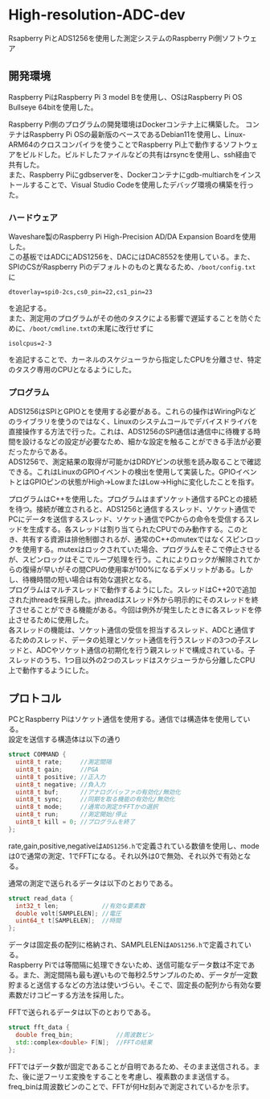 # High-resolution-ADC-dev
Rsapberry PiとADS1256を使用した測定システムのRaspberry Pi側ソフトウェア
## 開発環境
Raspberry PiはRaspberry Pi 3 model Bを使用し、OSはRaspberry Pi OS Bullseye 64bitを使用した。

Raspberry Pi側のプログラムの開発環境はDockerコンテナ上に構築した。
コンテナはRaspberry Pi OSの最新版のベースであるDebian11を使用し、Linux-ARM64のクロスコンパイラを使うことでRaspberry Pi上で動作するソフトウェアをビルドした。ビルドしたファイルなどの共有はrsyncを使用し、ssh経由で共有した。\
また、Raspberry Piにgdbserverを、Dockerコンテナにgdb-multiarchをインストールすることで、Visual Studio Codeを使用したデバッグ環境の構築を行った。
### ハードウェア
Waveshare製のRaspberry Pi High-Precision AD/DA Expansion Boardを使用した。\
この基板ではADCにADS1256を、DACにはDAC8552を使用している。また、SPIのCSがRaspberry Piのデフォルトのものと異なるため、`/boot/config.txt`に
~~~
dtoverlay=spi0-2cs,cs0_pin=22,cs1_pin=23
~~~
を追記する。\
また、測定用のプログラムがその他のタスクによる影響で遅延することを防ぐために、`/boot/cmdline.txt`の末尾に改行せずに
~~~
isolcpus=2-3
~~~
を追記することで、カーネルのスケジューラから指定したCPUを分離させ、特定のタスク専用のCPUとなるようにした。

### プログラム
ADS1256はSPIとGPIOとを使用する必要がある。これらの操作はWiringPiなどのライブラリを使うのではなく、Linuxのシステムコールでデバイスドライバを直接操作する方法で行った。これは、ADS1256のSPI通信は通信中に待機する時間を設けるなどの設定が必要なため、細かな設定を触ることができる手法が必要だったからである。\
ADS1256で、測定結果の取得が可能かはDRDYピンの状態を読み取ることで確認できる。これはLinuxのGPIOイベントの検出を使用して実装した。GPIOイベントとはGPIOピンの状態がHigh->LowまたはLow->Highに変化したことを指す。

プログラムはC++を使用した。プログラムはまずソケット通信するPCとの接続を待つ。接続が確立されると、ADS1256と通信するスレッド、ソケット通信でPCにデータを送信するスレッド、ソケット通信でPCからの命令を受信するスレッドを生成する。各スレッドは割り当てられたCPUでのみ動作する。このとき、共有する資源は排他制御されるが、通常のC++のmutexではなくスピンロックを使用する。mutexはロックされていた場合、プログラムをそこで停止させるが、スピンロックはそこでループ処理を行う。これによりロックが解除されてからの復帰が早いがその間CPUの使用率が100%になるデメリットがある。しかし、待機時間の短い場合は有効な選択となる。\
プログラムはマルチスレッドで動作するようにした。スレッドはC++20で追加されたjthreadを採用した。jthreadはスレッド外から明示的にそのスレッドを終了させることができる機能がある。今回は例外が発生したときに各スレッドを停止させるために使用した。\
各スレッドの機能は、ソケット通信の受信を担当するスレッド、ADCと通信するためのスレッド、データの処理とソケット通信を行うスレッドの3つの子スレッドと、ADCやソケット通信の初期化を行う親スレッドで構成されている。子スレッドのうち、1つ目以外の2つのスレッドはスケジューラから分離したCPU上で動作するようにした。

## プロトコル
PCとRaspberry Piはソケット通信を使用する。通信では構造体を使用している。\
設定を送信する構造体は以下の通り
~~~cpp
struct COMMAND {
  uint8_t rate;     //測定間隔
  uint8_t gain;     //PGA
  uint8_t positive; //正入力
  uint8_t negative; //負入力
  uint8_t buf;      //アナログバッファの有効化/無効化
  uint8_t sync;     //同期を取る機能の有効化/無効化
  uint8_t mode;     //通常の測定かFFTかの選択
  uint8_t run;      //測定開始/停止
  uint8_t kill = 0; //プログラムを終了
};
~~~
rate,gain,positive,negativeは`ADS1256.h`で定義されている数値を使用し、modeは0で通常の測定、1でFFTになる。それ以外は0で無効、それ以外で有効となる。

通常の測定で送られるデータは以下のとおりである。
~~~cpp
struct read_data {
  int32_t len;            //有効な要素数
  double volt[SAMPLELEN]; //電圧
  uint64_t t[SAMPLELEN];  //時間
};
~~~
データは固定長の配列に格納され、SAMPLELENは`ADS1256.h`で定義されている。\
Raspberry Piでは等間隔に処理できないため、送信可能なデータ数は不定である。また、測定間隔も最も遅いもので毎秒2.5サンプルのため、データが一定数貯まると送信するなどの方法は使いづらい。そこで、固定長の配列から有効な要素数だけコピーする方法を採用した。

FFTで送られるデータは以下のとおりである。
~~~cpp
struct fft_data {
  double freq_bin;            //周波数ビン
  std::complex<double> F[N];  //FFTの結果
};
~~~
FFTではデータ数が固定であることが自明であるため、そのまま送信される。また、後に逆フーリエ変換をすることを考慮し、複素数のまま送信する。\
freq_binは周波数ビンのことで、FFTが何Hz刻みで測定されているかを示す。